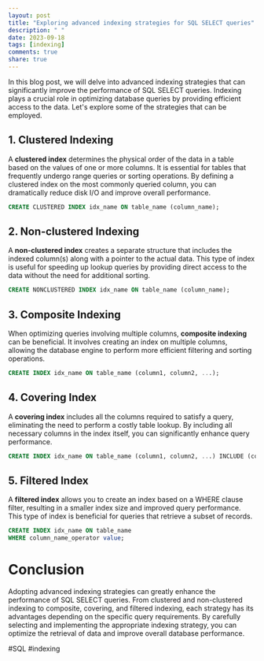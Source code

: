 ```yaml
---
layout: post
title: "Exploring advanced indexing strategies for SQL SELECT queries"
description: " "
date: 2023-09-18
tags: [indexing]
comments: true
share: true
---
```


In this blog post, we will delve into advanced indexing strategies that can significantly improve the performance of SQL SELECT queries. Indexing plays a crucial role in optimizing database queries by providing efficient access to the data. Let's explore some of the strategies that can be employed.

## 1. Clustered Indexing

A **clustered index** determines the physical order of the data in a table based on the values of one or more columns. It is essential for tables that frequently undergo range queries or sorting operations. By defining a clustered index on the most commonly queried column, you can dramatically reduce disk I/O and improve overall performance.

```sql
CREATE CLUSTERED INDEX idx_name ON table_name (column_name);
```

## 2. Non-clustered Indexing

A **non-clustered index** creates a separate structure that includes the indexed column(s) along with a pointer to the actual data. This type of index is useful for speeding up lookup queries by providing direct access to the data without the need for additional sorting.

```sql
CREATE NONCLUSTERED INDEX idx_name ON table_name (column_name);
```

## 3. Composite Indexing

When optimizing queries involving multiple columns, **composite indexing** can be beneficial. It involves creating an index on multiple columns, allowing the database engine to perform more efficient filtering and sorting operations.

```sql
CREATE INDEX idx_name ON table_name (column1, column2, ...);
```

## 4. Covering Index

A **covering index** includes all the columns required to satisfy a query, eliminating the need to perform a costly table lookup. By including all necessary columns in the index itself, you can significantly enhance query performance.

```sql
CREATE INDEX idx_name ON table_name (column1, column2, ...) INCLUDE (column_n);
```

## 5. Filtered Index

A **filtered index** allows you to create an index based on a WHERE clause filter, resulting in a smaller index size and improved query performance. This type of index is beneficial for queries that retrieve a subset of records.

```sql
CREATE INDEX idx_name ON table_name
WHERE column_name_operator value;
```

# Conclusion

Adopting advanced indexing strategies can greatly enhance the performance of SQL SELECT queries. From clustered and non-clustered indexing to composite, covering, and filtered indexing, each strategy has its advantages depending on the specific query requirements. By carefully selecting and implementing the appropriate indexing strategy, you can optimize the retrieval of data and improve overall database performance.

#SQL #indexing